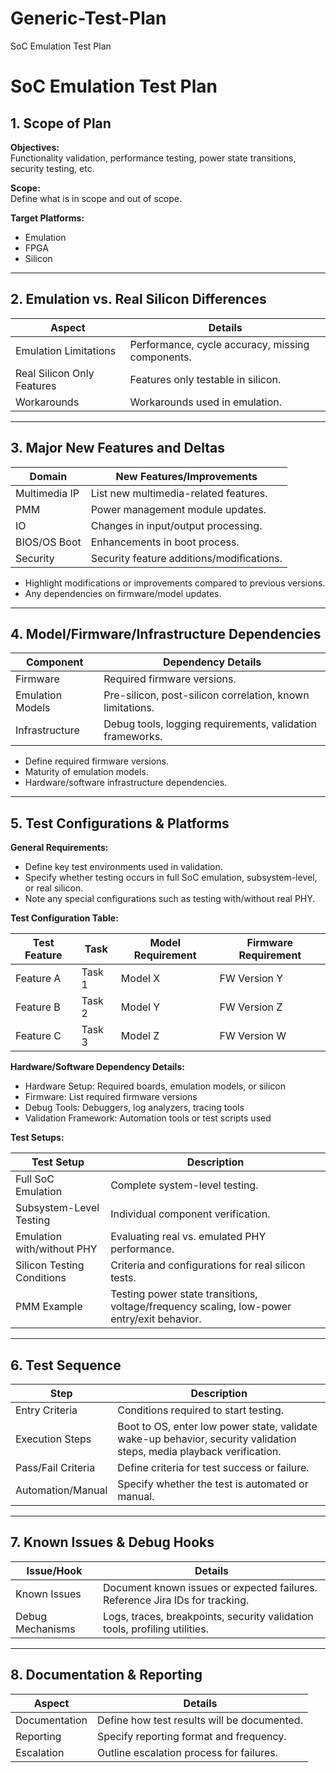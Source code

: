 # Generic-Test-Plan
SoC Emulation Test Plan
# SoC Emulation Test Plan

## 1. Scope of Plan

**Objectives:**  
Functionality validation, performance testing, power state transitions, security testing, etc.

**Scope:**  
Define what is in scope and out of scope.

**Target Platforms:**  
- Emulation  
- FPGA  
- Silicon

---

## 2. Emulation vs. Real Silicon Differences

| Aspect                   | Details                                               |
|--------------------------|--------------------------------------------------------|
| Emulation Limitations    | Performance, cycle accuracy, missing components.      |
| Real Silicon Only Features | Features only testable in silicon.                  |
| Workarounds              | Workarounds used in emulation.                        |

---

## 3. Major New Features and Deltas

| Domain         | New Features/Improvements                          |
|----------------|-----------------------------------------------------|
| Multimedia IP  | List new multimedia-related features.              |
| PMM            | Power management module updates.                   |
| IO             | Changes in input/output processing.                |
| BIOS/OS Boot   | Enhancements in boot process.                      |
| Security       | Security feature additions/modifications.         |

- Highlight modifications or improvements compared to previous versions.  
- Any dependencies on firmware/model updates.

---

## 4. Model/Firmware/Infrastructure Dependencies

| Component         | Dependency Details                                         |
|------------------|------------------------------------------------------------|
| Firmware          | Required firmware versions.                                |
| Emulation Models  | Pre-silicon, post-silicon correlation, known limitations.  |
| Infrastructure    | Debug tools, logging requirements, validation frameworks.  |

- Define required firmware versions.  
- Maturity of emulation models.  
- Hardware/software infrastructure dependencies.

---

## 5. Test Configurations & Platforms

**General Requirements:**
- Define key test environments used in validation.
- Specify whether testing occurs in full SoC emulation, subsystem-level, or real silicon.
- Note any special configurations such as testing with/without real PHY.

**Test Configuration Table:**

| Test Feature | Task   | Model Requirement | Firmware Requirement |
|--------------|--------|-------------------|----------------------|
| Feature A    | Task 1 | Model X           | FW Version Y         |
| Feature B    | Task 2 | Model Y           | FW Version Z         |
| Feature C    | Task 3 | Model Z           | FW Version W         |

**Hardware/Software Dependency Details:**
- Hardware Setup: Required boards, emulation models, or silicon
- Firmware: List required firmware versions
- Debug Tools: Debuggers, log analyzers, tracing tools
- Validation Framework: Automation tools or test scripts used

**Test Setups:**

| Test Setup                  | Description                                           |
|-----------------------------|-------------------------------------------------------|
| Full SoC Emulation          | Complete system-level testing.                        |
| Subsystem-Level Testing     | Individual component verification.                    |
| Emulation with/without PHY  | Evaluating real vs. emulated PHY performance.         |
| Silicon Testing Conditions  | Criteria and configurations for real silicon tests.   |
| PMM Example                 | Testing power state transitions, voltage/frequency scaling, low-power entry/exit behavior. |

---

## 6. Test Sequence

| Step            | Description                                                                 |
|------------------|-------------------------------------------------------------------------------|
| Entry Criteria   | Conditions required to start testing.                                        |
| Execution Steps  | Boot to OS, enter low power state, validate wake-up behavior, security validation steps, media playback verification. |
| Pass/Fail Criteria | Define criteria for test success or failure.                              |
| Automation/Manual | Specify whether the test is automated or manual.                          |

---

## 7. Known Issues & Debug Hooks

| Issue/Hook       | Details                                                                      |
|------------------|------------------------------------------------------------------------------|
| Known Issues     | Document known issues or expected failures. Reference Jira IDs for tracking. |
| Debug Mechanisms | Logs, traces, breakpoints, security validation tools, profiling utilities.  |

---

## 8. Documentation & Reporting

| Aspect        | Details                                         |
|----------------|-------------------------------------------------|
| Documentation | Define how test results will be documented.     |
| Reporting     | Specify reporting format and frequency.         |
| Escalation    | Outline escalation process for failures.        |

